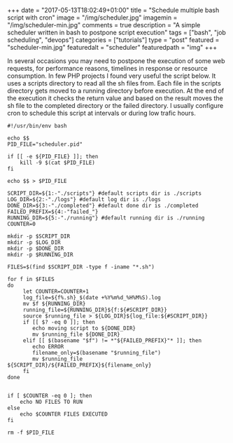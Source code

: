 +++
date = "2017-05-13T18:02:49+01:00"
title = "Schedule multiple bash script with cron"
image = "/img/scheduler.jpg"
imagemin = "/img/scheduler-min.jpg"
comments = true
description = "A simple scheduler written in bash to postpone script execution"
tags = ["bash", "job scheduling", "devops"]
categories = ["tutorials"]
type = "post"
featured = "scheduler-min.jpg"
featuredalt = "scheduler"
featuredpath = "img"
+++

In several occasions you may need to postpone the execution of some web requests, for performance reasons, timelines in response or resource consumption. In few PHP projects I found very useful the script below. It uses a scripts directory to read all the sh files from. Each file in the scripts directory gets moved to a running directory before execution. At the end of the execution it checks the return value and based on the result moves the sh file to the completed directory or the failed directory. I usually configure cron to schedule this script at intervals or during low trafic hours.

<pre>
<code class="bash">#!/usr/bin/env bash

echo $$
PID_FILE="scheduler.pid"

if [[ -e ${PID_FILE} ]]; then
    kill -9 $(cat $PID_FILE)
fi

echo $$ > $PID_FILE

SCRIPT_DIR=${1:-"./scripts"} #default scripts dir is ./scripts
LOG_DIR=${2:-"./logs"} #default log dir is ./logs
DONE_DIR=${3:-"./completed"} #default done dir is ./completed
FAILED_PREFIX=${4:-"failed_"}
RUNNING_DIR=${5:-"./running"} #default running dir is ./running
COUNTER=0

mkdir -p $SCRIPT_DIR
mkdir -p $LOG_DIR
mkdir -p $DONE_DIR
mkdir -p $RUNNING_DIR

FILES=$(find $SCRIPT_DIR -type f -iname "*.sh")

for f in $FILES
do
     let COUNTER=COUNTER+1
     log_file=${f%.sh}_$(date +%Y%m%d_%H%M%S).log
     mv $f ${RUNNING_DIR}
     running_file=${RUNNING_DIR}${f:${#SCRIPT_DIR}}
     source $running_file > ${LOG_DIR}${log_file:${#SCRIPT_DIR}}
     if [[ $? -eq 0 ]]; then
        echo moving script to ${DONE_DIR}
        mv $running_file ${DONE_DIR}
     elif [[ $(basename "$f") != *"${FAILED_PREFIX}"* ]]; then
        echo ERROR
        filename_only=$(basename "$running_file")
        mv $running_file ${SCRIPT_DIR}/${FAILED_PREFIX}${filename_only}
     fi
done


if [ $COUNTER -eq 0 ]; then
    echo NO FILES TO RUN
else
    echo $COUNTER FILES EXECUTED
fi

rm -f $PID_FILE
</code></pre>

